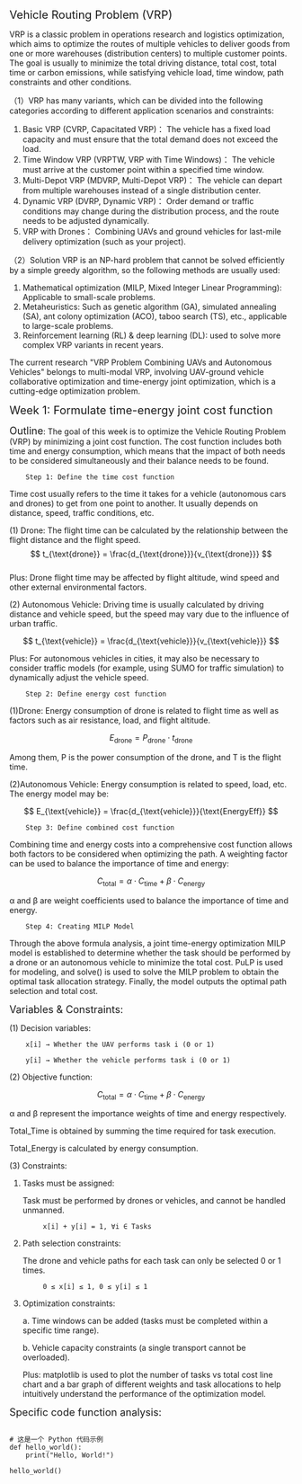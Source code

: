 <span style="font-size:20px;">Vehicle Routing Problem (VRP)</span>

VRP is a classic problem in operations research and logistics optimization, which aims to optimize the routes of multiple vehicles to deliver goods from one or more warehouses (distribution centers) to multiple customer points. The goal is usually to minimize the total driving distance, total cost, total time or carbon emissions, while satisfying vehicle load, time window, path constraints and other conditions.

（1）VRP has many variants, which can be divided into the following categories according to different application scenarios and constraints:

1. Basic VRP (CVRP, Capacitated VRP)：
The vehicle has a fixed load capacity and must ensure that the total demand does not exceed the load.
2. Time Window VRP (VRPTW, VRP with Time Windows)：
The vehicle must arrive at the customer point within a specified time window.
3. Multi-Depot VRP (MDVRP, Multi-Depot VRP)：
The vehicle can depart from multiple warehouses instead of a single distribution center.
4. Dynamic VRP (DVRP, Dynamic VRP)：
Order demand or traffic conditions may change during the distribution process, and the route needs to be adjusted dynamically.
5. VRP with Drones：
Combining UAVs and ground vehicles for last-mile delivery optimization (such as your project).

（2）Solution
VRP is an NP-hard problem that cannot be solved efficiently by a simple greedy algorithm, so the following methods are usually used:

1. Mathematical optimization (MILP, Mixed Integer Linear Programming): Applicable to small-scale problems.
2. Metaheuristics: Such as genetic algorithm (GA), simulated annealing (SA), ant colony optimization (ACO), taboo search (TS), etc., applicable to large-scale problems.
3. Reinforcement learning (RL) & deep learning (DL): used to solve more complex VRP variants in recent years.

The current research "VRP Problem Combining UAVs and Autonomous Vehicles" belongs to multi-modal VRP, involving UAV-ground vehicle collaborative optimization and time-energy joint optimization, which is a cutting-edge optimization problem.

<span style="font-size:20px;">Week 1: Formulate time-energy joint cost function</span>

<span style="font-size:18px;">Outline</span>:     The goal of this week is to optimize the Vehicle Routing Problem (VRP) by minimizing a joint cost function. The cost function includes both time and energy consumption, which means that the impact of both needs to be considered simultaneously and their balance needs to be found.

        Step 1: Define the time cost function

Time cost usually refers to the time it takes for a vehicle (autonomous cars and drones) to get from one point to another. It usually depends on distance, speed, traffic conditions, etc.
            
(1) Drone: The flight time can be calculated by the relationship between the flight distance and the flight speed.
$$
t_{\text{drone}} = \frac{d_{\text{drone}}}{v_{\text{drone}}}
$$            
Plus: Drone flight time may be affected by flight altitude, wind speed and other external environmental factors.

(2) Autonomous Vehicle: Driving time is usually calculated by driving distance and vehicle speed, but the speed may vary due to the influence of urban traffic.

$$
t_{\text{vehicle}} = \frac{d_{\text{vehicle}}}{v_{\text{vehicle}}}
$$

Plus: For autonomous vehicles in cities, it may also be necessary to consider traffic models (for example, using SUMO for traffic simulation) to dynamically adjust the vehicle speed.

        Step 2: Define energy cost function

(1)Drone: Energy consumption of drone is related to flight time as well as factors such as air resistance, load, and flight altitude.

$$
E_{\text{drone}} = P_{\text{drone}} \cdot t_{\text{drone}}
$$

Among them, P is the power consumption of the drone, and T is the flight time.

(2)Autonomous Vehicle: Energy consumption is related to speed, load, etc. The energy model may be:

$$
E_{\text{vehicle}} = \frac{d_{\text{vehicle}}}{\text{EnergyEff}}
$$


        Step 3: Define combined cost function

Combining time and energy costs into a comprehensive cost function allows both factors to be considered when optimizing the path. A weighting factor can be used to balance the importance of time and energy:

$$
C_{\text{total}} = \alpha \cdot C_{\text{time}} + \beta \cdot C_{\text{energy}}
$$

α and β are weight coefficients used to balance the importance of time and energy. 

        Step 4: Creating MILP Model

Through the above formula analysis, a joint time-energy optimization MILP model is established to determine whether the task should be performed by a drone or an autonomous vehicle to minimize the total cost. PuLP is used for modeling, and solve() is used to solve the MILP problem to obtain the optimal task allocation strategy. Finally, the model outputs the optimal path selection and total cost.

<span style="font-size:18px;">Variables & Constraints:</span>
                
(1) Decision variables:

        x[i] → Whether the UAV performs task i (0 or 1)

        y[i] → Whether the vehicle performs task i (0 or 1)

(2) Objective function:

$$
C_{\text{total}} = \alpha \cdot C_{\text{time}} + \beta \cdot C_{\text{energy}}
$$

α and β represent the importance weights of time and energy respectively.

Total_Time is obtained by summing the time required for task execution.

Total_Energy is calculated by energy consumption.

(3) Constraints:

1. Tasks must be assigned: 
                
    Task must be performed by drones or vehicles, and cannot be handled unmanned.
            
            x[i] + y[i] = 1, ∀i ∈ Tasks

2. Path selection constraints:

    The drone and vehicle paths for each task can only be selected 0 or 1 times.

            0 ≤ x[i] ≤ 1, 0 ≤ y[i] ≤ 1

3. Optimization constraints:

    a. Time windows can be added (tasks must be completed within a specific time range).
            
    b. Vehicle capacity constraints (a single transport cannot be overloaded).

    Plus: matplotlib is used to plot the number of tasks vs total cost line chart and a bar graph of different weights and task allocations to help intuitively understand the performance of the optimization model.


<span style="font-size:18px;">Specific code function analysis: </span>

   <pre>
<code class="language-python">
# 这是一个 Python 代码示例
def hello_world():
    print("Hello, World!")

hello_world()
</code>
</pre>
                 
